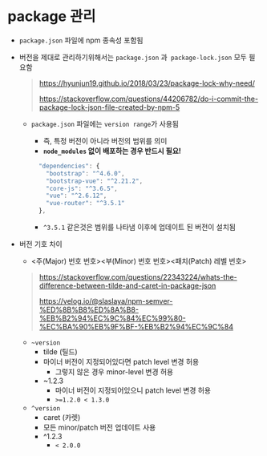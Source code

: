 # package 관리

- `package.json` 파일에 npm 종속성 포함됨

- 버전을 제대로 관리하기위해서는 `package.json` 과` package-lock.json` 모두 필요함

  > https://hyunjun19.github.io/2018/03/23/package-lock-why-need/
  >
  > https://stackoverflow.com/questions/44206782/do-i-commit-the-package-lock-json-file-created-by-npm-5

  - `package.json` 파일에는 `version range`가 사용됨

    - 즉, 특정 버전이 아니라 버전의 범위를 의미
    - **`node_modules` 없이 배포하는 경우 반드시 필요!**

    ```javascript
      "dependencies": {
        "bootstrap": "^4.6.0",
        "bootstrap-vue": "^2.21.2",
        "core-js": "^3.6.5",
        "vue": "^2.6.12",
        "vue-router": "^3.5.1"
      },
    ```

    - `^3.5.1` 같은것은 범위를 나타냄 이후에 업데이트 된 버전이 설치됨

- 버전 기호 차이

  - <주(Major) 번호 번호><부(Minor) 번호 번호><패치(Patch) 레벨 번호>

  > https://stackoverflow.com/questions/22343224/whats-the-difference-between-tilde-and-caret-in-package-json
  >
  > https://velog.io/@slaslaya/npm-semver-%ED%8B%B8%ED%8A%B8-%EB%B2%94%EC%9C%84%EC%99%80-%EC%BA%90%EB%9F%BF-%EB%B2%94%EC%9C%84

  - `~version`
    - tilde (틸드)
    - 마이너 버전이 지정되어있다면 patch level 변경 허용 
      - 그렇지 않은 경우 minor-level 변경 허용
    - ~1.2.3
      - 마이너 버전이 지정되어있으니 patch level 변경 허용
      - `>=1.2.0 < 1.3.0`
  - `^version`
    - caret (카렛)
    - 모든 minor/patch 버전 업데이트 사용
    - ^1.2.3
      - `< 2.0.0`

